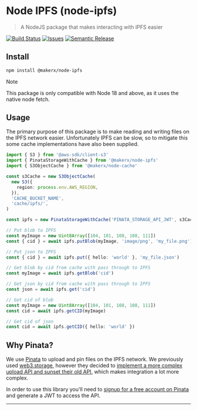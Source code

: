 # Node IPFS (node-ipfs)

> A NodeJS package that makes interacting with IPFS easier

[![Build Status][build-img]][build-url]
[![Issues][issues-img]][issues-url]
[![Semantic Release][semantic-release-img]][semantic-release-url]

## Install

```bash
npm install @makerx/node-ipfs
```

> [!NOTE]
> This package is only compatible with Node 18 and above, as it uses the native node fetch.

## Usage

The primary purpose of this package is to make reading and writing files on the IPFS network easier. Unfortunately IPFS can be slow, so to mitigate this some cache implementations have also been supplied.

```typescript
import { S3 } from '@aws-sdk/client-s3'
import { PinataStorageWithCache } from '@makerx/node-ipfs'
import { S3ObjectCache } from '@makerx/node-cache'

const s3Cache = new S3ObjectCache(
  new S3({
    region: process.env.AWS_REGION,
  }),
  'CACHE_BUCKET_NAME',
  'cache/ipfs/',
)

const ipfs = new PinataStorageWithCache('PINATA_STORAGE_API_JWT', s3Cache)

// Put blob to IPFS
const myImage = new Uint8Array([104, 101, 108, 108, 111])
const { cid } = await ipfs.putBlob(myImage, 'image/png', 'my_file.png')

// Put json to IPFS
const { cid } = await ipfs.put({ hello: 'world' }, 'my_file.json')

// Get blob by cid from cache with pass through to IPFS
const myImage = await ipfs.getBlob('cid')

// Get json by cid from cache with pass through to IPFS
const json = await ipfs.get('cid')

// Get cid of blob
const myImage = new Uint8Array([104, 101, 108, 108, 111])
const cid = await ipfs.getCID(myImage)

// Get cid of json
const cid = await ipfs.getCID({ hello: 'world' })
```

## Why Pinata?

We use [Pinata](https://www.pinata.cloud/) to upload and pin files on the IPFS network. We previously used [web3.storage](https://web3.storage/), however they decided to [implement a more complex upload API and sunset their old API](https://blog.web3.storage/posts/the-data-layer-is-here-with-the-new-web3-storage), which makes integration a lot more complex.

In order to use this library you'll need to [signup for a free account on Pinata](https://app.pinata.cloud/register) and generate a JWT to access the API.

---

[build-img]: https://github.com/MakerXStudio/node-ipfs/actions/workflows/release.yaml/badge.svg
[build-url]: https://github.com/MakerXStudio/node-ipfs/actions/workflows/release.yaml
[issues-img]: https://img.shields.io/github/issues/MakerXStudio/node-ipfs
[issues-url]: https://github.com/MakerXStudio/node-ipfs/issues
[semantic-release-img]: https://img.shields.io/badge/%20%20%F0%9F%93%A6%F0%9F%9A%80-semantic--release-e10079.svg
[semantic-release-url]: https://github.com/semantic-release/semantic-release
